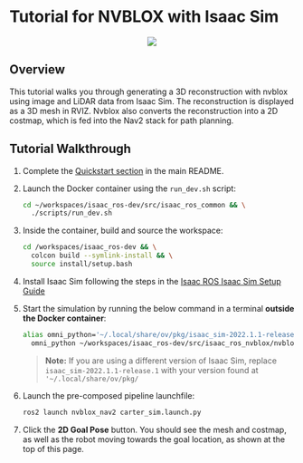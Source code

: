 # Tutorial for NVBLOX with Isaac Sim

<div align="center"><img src="../resources/isaac_sim_nvblox_nav2.gif"/></div>

## Overview

This tutorial walks you through generating a 3D reconstruction with nvblox using image and LiDAR data from Isaac Sim. The reconstruction is displayed as a 3D mesh in RVIZ. Nvblox also converts the reconstruction into a 2D costmap, which is fed into the Nav2 stack for path planning.

## Tutorial Walkthrough

1. Complete the [Quickstart section](../README.md#quickstart) in the main README.
2. Launch the Docker container using the `run_dev.sh` script:

    ```bash
    cd ~/workspaces/isaac_ros-dev/src/isaac_ros_common && \
      ./scripts/run_dev.sh
    ```

3. Inside the container, build and source the workspace:

    ```bash
    cd /workspaces/isaac_ros-dev && \
      colcon build --symlink-install && \
      source install/setup.bash
    ```

4. Install Isaac Sim following the steps in the [Isaac ROS Isaac Sim Setup Guide](https://github.com/NVIDIA-ISAAC-ROS/isaac_ros_common/blob/main/docs/isaac-sim-sil-setup.md)
5. Start the simulation by running the below command in a terminal **outside the Docker container**:

    ```bash
    alias omni_python='~/.local/share/ov/pkg/isaac_sim-2022.1.1-release.1/python.sh' && \
      omni_python ~/workspaces/isaac_ros-dev/src/isaac_ros_nvblox/nvblox_isaac_sim/omniverse_scripts/carter_warehouse.py
    ```

    > **Note:** If you are using a different version of Isaac Sim, replace `isaac_sim-2022.1.1-release.1` with your version found at `'~/.local/share/ov/pkg/`

6. Launch the pre-composed pipeline launchfile:

    ```bash
    ros2 launch nvblox_nav2 carter_sim.launch.py
    ```

7. Click the **2D Goal Pose** button. You should see the mesh and costmap, as well as the robot moving towards the goal location, as shown at the top of this page.
